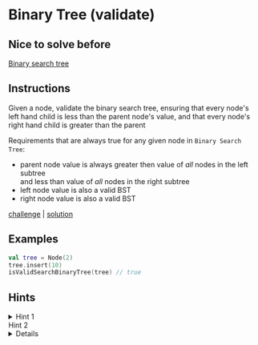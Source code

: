 # Binary Tree (validate)

## Nice to solve before

[Binary search tree](../insert/Insert.md)

## Instructions

Given a node, validate the binary search tree, ensuring that every node's left hand child is less than the parent node's value, and that
every node's right hand child is greater than the parent

Requirements that are always true for any given node in `Binary Search Tree`:
- parent node value is always
  greater then value of *all* nodes in the left subtree  
  and less than value of *all* nodes in the right subtree
- left node value is also a valid  BST
- right node value is also a valid BST

[challenge](challenge.kt) | [solution](solution.kt)

## Examples

```kotlin
val tree = Node(2)
tree.insert(10)
isValidSearchBinaryTree(tree) // true
```

## Hints

<details>
<summary>Hint 1</summary>
Use recursion
</details>

<summary>Hint 2</summary>
<details>
Pass `min` and `max` to `isValidSearchBinaryTree` method
</details>
